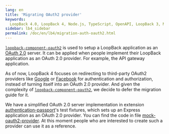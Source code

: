 ```yaml
---
lang: en
title: 'Migrating OAuth2 provider'
keywords:
  LoopBack 4.0, LoopBack 4, Node.js, TypeScript, OpenAPI, LoopBack 3, Migration
sidebar: lb4_sidebar
permalink: /doc/en/lb4/migration-auth-oauth2.html
---
```


[`loopback-component-oauth2`](https://github.com/strongloop/loopback-component-oauth2)
is used to setup a LoopBack application as an [OAuth 2.0](https://oauth.net/2/)
server. It can be applied when people implement their LoopBack application as an
OAuth 2.0 provider. For example, the API gateway application.

As of now, LoopBack 4 focuses on redirecting to third-party OAuth2 providers
like [Google](https://developers.google.com/identity/protocols/oauth2) or
[Facebook](https://developers.facebook.com/docs/facebook-login/) for
authentication and authorization, instead of turning itself into an OAuth 2.0
provider. And given the complexity of
[`loopback-component-oauth2`](https://github.com/strongloop/loopback-component-oauth2),
we decide to defer the migration guide for it.

We have a simplified OAuth 2.0 server implementation in extension
[authentication-passport](https://github.com/strongloop/loopback-next/blob/master/extensions/authentication-passport)'s
test fixtures, which sets up an Express application as an OAuth 2.0 provider.
You can find the code in file
[mock-oauth2-provider](https://github.com/strongloop/loopback-next/blob/master/fixtures/mock-oauth2-provider).
At this moment people who are interested to create such a provider can use it as
a reference.
